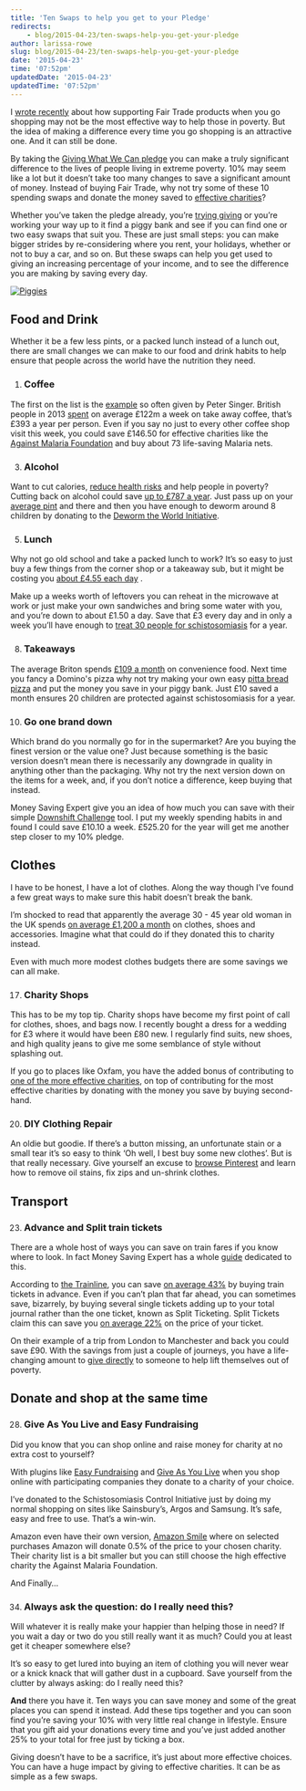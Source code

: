 ```yaml
---
title: 'Ten Swaps to help you get to your Pledge'
redirects:
    - blog/2015-04-23/ten-swaps-help-you-get-your-pledge
author: larissa-rowe
slug: blog/2015-04-23/ten-swaps-help-you-get-your-pledge
date: '2015-04-23'
time: '07:52pm'
updatedDate: '2015-04-23'
updatedTime: '07:52pm'
---
```

I [wrote recently](https://www.givingwhatwecan.org/blog/2015-04-09/how-effective-fair-trade) about how supporting Fair Trade products when you go shopping may not be the most effective way to help those in poverty. But the idea of making a difference every time you go shopping is an attractive one. And it can still be done.

By taking the [Giving What We Can pledge](https://www.givingwhatwecan.org/get-involved/become-member) you can make a truly significant difference to the lives of people living in extreme poverty. 10% may seem like a lot but it doesn’t take too many changes to save a significant amount of money. Instead of buying Fair Trade, why not try some of these 10 spending swaps and donate the money saved to [effective charities](https://www.givingwhatwecan.org/top-charities)?

Whether you’ve taken the pledge already, you’re [trying giving](https://www.givingwhatwecan.org/try-giving) or you’re working your way up to it find a piggy bank and see if you can find one or two easy swaps that suit you. These are just small steps: you can make bigger strides by re-considering where you rent, your holidays, whether or not to buy a car, and so on. But these swaps can help you get used to giving an increasing percentage of your income, and to see the difference you are making by saving every day.

[![Piggies](https://farm1.staticflickr.com/82/273156173_6b0e408433_b.jpg)](https://www.flickr.com/photos/swister/273156173)

## Food and Drink

Whether it be a few less pints, or a packed lunch instead of a lunch out, there are small changes we can make to our food and drink habits to help ensure that people across the world have the nutrition they need.

1.  ### Coffee

The first on the list is the [example](http://www.thelifeyoucansave.org/learn-more/common-objections-to-giving) so often given by Peter Singer. British people in 2013 [spent](http://www.huffingtonpost.co.uk/2013/01/21/brits-spend-63bn-a-year-on-coffee_n_2518359.html) on average £122m a week on take away coffee, that’s £393 a year per person. Even if you say no just to every other coffee shop visit this week, you could save £146.50 for effective charities like the [Against Malaria Foundation](https://www.givingwhatwecan.org/top-charities/against-malaria-foundation) and buy about 73 life-saving Malaria nets.

3.  ### Alcohol

Want to cut calories, [reduce health risks](http://www.cancerresearchuk.org/cancer-info/healthyliving/alcohol/stats_and_evidence/) and help people in poverty? Cutting back on alcohol could save [up to £787 a year](http://www.independent.co.uk/life-style/food-and-drink/news/average-briton-spends-50000-on-alcohol-over-course-of-lifetime-9763807.html). Just pass up on your [average pint](http://www.pintprice.com/region.php?/United%20Kingdom/) and there and then you have enough to deworm around 8 children by donating to the [Deworm the World Initiative](https://www.givingwhatwecan.org/top-charities/deworm-world-initiative).

5.  ### Lunch

Why not go old school and take a packed lunch to work? It’s so easy to just buy a few things from the corner shop or a takeaway sub, but it might be costing you [about £4.55 each day](http://www.dailymail.co.uk/news/article-2285644/A-lifetime-lunches-cost-90-000-Typical-worker-spends-7-81-day-sandwiches-snacks.html) .

Make up a weeks worth of leftovers you can reheat in the microwave at work or just make your own sandwiches and bring some water with you, and you’re down to about £1.50 a day. Save that £3 every day and in only a week you’ll have enough to [treat 30 people for schistosomiasis](https://www.givingwhatwecan.org/top-charities/schistosomiasis-control-initiative) for a year.

8.  ### Takeaways

The average Briton spends [£109 a month](http://www.huffingtonpost.co.uk/2014/03/26/takeaways-british-favourite-fast-food-spending_n_5033233.html) on convenience food. Next time you fancy a Domino's pizza why not try making your own easy [pitta bread pizza](http://www.bbcgoodfood.com/recipes/1649634/pitta-pizzas) and put the money you save in your piggy bank. Just £10 saved a month ensures 20 children are protected against schistosomiasis for a year.

10.  ### Go one brand down

Which brand do you normally go for in the supermarket? Are you buying the finest version or the value one? Just because something is the basic version doesn’t mean there is necessarily any downgrade in quality in anything other than the packaging. Why not try the next version down on the items for a week, and, if you don’t notice a difference, keep buying that instead.

Money Saving Expert give you an idea of how much you can save with their simple [Downshift Challenge](http://www.moneysavingexpert.com/shopping/downshift-challenge/) tool. I put my weekly spending habits in and found I could save £10.10 a week. £525.20 for the year will get me another step closer to my 10% pledge.

## Clothes

I have to be honest, I have a lot of clothes. Along the way though I’ve found a few great ways to make sure this habit doesn’t break the bank.

I’m shocked to read that apparently the average 30 - 45 year old woman in the UK spends [on average £1,200 a month](http://www.independent.co.uk/life-style/fashion/news/the-average-british-woman-spends-500000-on-fashion-over-a-lifetime-9785746.html) on clothes, shoes and accessories. Imagine what that could do if they donated this to charity instead.

Even with much more modest clothes budgets there are some savings we can all make.

17.  ### Charity Shops

This has to be my top tip. Charity shops have become my first point of call for clothes, shoes, and bags now. I recently bought a dress for a wedding for £3 where it would have been £80 new. I regularly find suits, new shoes, and high quality jeans to give me some semblance of style without splashing out.

If you go to places like Oxfam, you have the added bonus of contributing to [one of the more effective charities](http://www.thelifeyoucansave.org/where-to-donate/oxfam), on top of contributing for the most effective charities by donating with the money you save by buying second-hand.

20.  ### DIY Clothing Repair

An oldie but goodie. If there’s a button missing, an unfortunate stain or a small tear it’s so easy to think ‘Oh well, I best buy some new clothes’. But is that really necessary. Give yourself an excuse to [browse Pinterest](https://uk.pinterest.com/hulbertstyle/clothing-care-repair/) and learn how to remove oil stains, fix zips and un-shrink clothes.

## Transport

23.  ### Advance and Split train tickets

There are a whole host of ways you can save on train fares if you know where to look. In fact Money Saving Expert has a whole [guide](http://www.moneysavingexpert.com/travel/cheap-train-tickets) dedicated to this.

According to [the Trainline](https://thetrainline.com), you can save [on average 43%](https://ehelp.thetrainline.com/app/answers/popup_detail/a_id/2827/rdr/10) by buying train tickets in advance. Even if you can’t plan that far ahead, you can sometimes save, bizarrely, by buying several single tickets adding up to your total journal rather than the one ticket, known as Split Ticketing. Split Tickets claim this can save you [on average 22%](http://www.independent.co.uk/news/uk/cheap-train-tickets-website-trainsplit-does-the-seemingly-impossible-and-finds-users-cheaper-journeys-using-secret-algorithm-10064198.html) on the price of your ticket.

On their example of a trip from London to Manchester and back you could save £90\. With the savings from just a couple of journeys, you have a life-changing amount to [give directly](https://www.givedirectly.org/faq.html) to someone to help lift themselves out of poverty.

## Donate and shop at the same time

28.  ### Give As You Live and Easy Fundraising

Did you know that you can shop online and raise money for charity at no extra cost to yourself?

With plugins like [Easy Fundraising](http://www.easyfundraising.org.uk/) and [Give As You Live](https://www.giveasyoulive.com/) when you shop online with participating companies they donate to a charity of your choice.

I’ve donated to the Schistosomiasis Control Initiative just by doing my normal shopping on sites like Sainsbury’s, Argos and Samsung. It’s safe, easy and free to use. That’s a win-win.

Amazon even have their own version, [Amazon Smile](https://smile.amazon.com/) where on selected purchases Amazon will donate 0.5% of the price to your chosen charity. Their charity list is a bit smaller but you can still choose the high effective charity the Against Malaria Foundation.

And Finally…

34.  ### Always ask the question: do I really need this?

Will whatever it is really make your happier than helping those in need? If you wait a day or two do you still really want it as much? Could you at least get it cheaper somewhere else?

It’s so easy to get lured into buying an item of clothing you will never wear or a knick knack that will gather dust in a cupboard. Save yourself from the clutter by always asking: do I really need this?

**And** there you have it. Ten ways you can save money and some of the great places you can spend it instead. Add these tips together and you can soon find you’re saving your 10% with very little real change in lifestyle. Ensure that you gift aid your donations every time and you’ve just added another 25% to your total for free just by ticking a box.

Giving doesn’t have to be a sacrifice, it’s just about more effective choices. You can have a huge impact by giving to effective charities. It can be as simple as a few swaps.